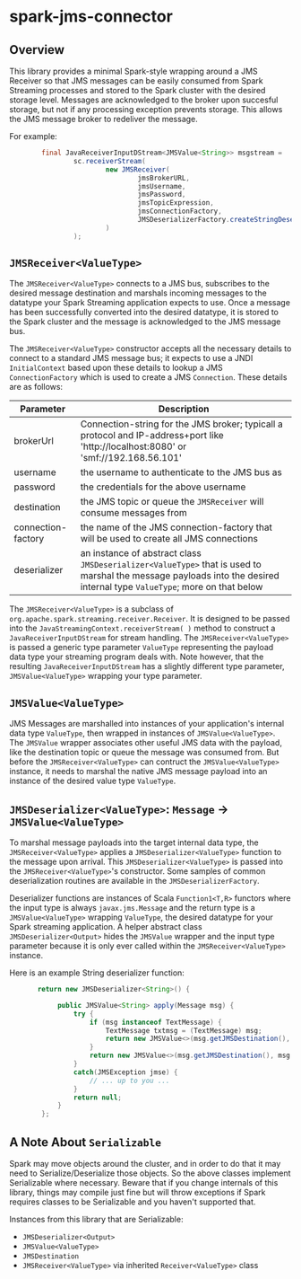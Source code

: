 # spark-jms-connector
## Overview

This library provides a minimal Spark-style wrapping around a JMS Receiver so that JMS messages can be easily consumed from Spark Streaming processes and stored to the Spark cluster with the desired storage level.  Messages are acknowledged to the broker upon succesful storage, but not if any processing exception prevents storage. This allows the JMS message broker to redeliver the message.

For example:
```java
        final JavaReceiverInputDStream<JMSValue<String>> msgstream =
                sc.receiverStream(
                        new JMSReceiver(
                                jmsBrokerURL,
                                jmsUsername,
                                jmsPassword,
                                jmsTopicExpression,
                                jmsConnectionFactory,
                                JMSDeserializerFactory.createStringDeserializer()
                        )
                );
```

## `JMSReceiver<ValueType>`
The `JMSReceiver<ValueType>` connects to a JMS bus, subscribes to the desired message destination and marshals incoming messages to the datatype your Spark Streaming application expects to use. Once a message has been successfully converted into the desired datatype, it is stored to the Spark cluster and the message is acknowledged to the JMS message bus.

The `JMSReceiver<ValueType>` constructor accepts all the necessary details to connect to a standard JMS message bus; it expects to use a JNDI `InitialContext` based upon these details to lookup a JMS `ConnectionFactory` which is used to create a JMS `Connection`. These details are as follows:

| Parameter | Description |
| --- | --- |
| brokerUrl | Connection-string for the JMS broker; typicall a protocol and IP-address+port like 'http://localhost:8080' or 'smf://192.168.56.101' |
| username | the username to authenticate to the JMS bus as |
| password | the credentials for the above username |
| destination | the JMS topic or queue the `JMSReceiver` will consume messages from |
| connection-factory | the name of the JMS connection-factory that will be used to create all JMS connections |
| deserializer | an instance of abstract class `JMSDeserializer<ValueType>` that is used to marshal the message payloads into the desired internal type `ValueType`; more on that below |

The `JMSReceiver<ValueType>` is a subclass of `org.apache.spark.streaming.receiver.Receiver`. It is designed to be passed into the `JavaStreamingContext.receiverStream( )` method to construct a `JavaReceiverInputDStream` for stream handling. The `JMSReceiver<ValueType>` is passed a generic type parameter `ValueType` representing the payload data type your streaming program deals with. Note however, that the resulting `JavaReceiverInputDStream` has a slightly different type parameter, `JMSValue<ValueType>` wrapping your type parameter.

## `JMSValue<ValueType>`
JMS Messages are marshalled into instances of your application's internal data type `ValueType`, then wrapped in instances of `JMSValue<ValueType>`. The `JMSValue` wrapper associates other useful JMS data with the payload, like the destination topic or queue the message was consumed from. But before the `JMSReceiver<ValueType>` can contruct the `JMSValue<ValueType>` instance, it needs to marshal the native JMS message payload into an instance of the desired value type `ValueType`.

## `JMSDeserializer<ValueType>`: `Message` -> `JMSValue<ValueType>`
To marshal message payloads into the target internal data type, the `JMSReceiver<ValueType>` applies a `JMSDeserializer<ValueType>` function to the message upon arrival. This `JMSDeserializer<ValueType>` is passed into the `JMSReceiver<ValueType>`'s constructor. Some samples of common deserialization routines are available in the `JMSDeserializerFactory`. 

Deserializer functions are instances of Scala `Function1<T,R>` functors where the input type is always `javax.jms.Message` and the return type is a `JMSValue<ValueType>` wrapping `ValueType`, the desired datatype for your Spark streaming application. A helper abstract class `JMSDeserializer<Output>` hides the `JMSValue` wrapper and the input type parameter because it is only ever called within the `JMSReceiver<ValueType>` instance.

Here is an example String deserializer function:

```java
       return new JMSDeserializer<String>() {

            public JMSValue<String> apply(Message msg) {
                try {
                    if (msg instanceof TextMessage) {
                        TextMessage txtmsg = (TextMessage) msg;
                        return new JMSValue<>(msg.getJMSDestination(), txtmsg.getText());
                    }
                    return new JMSValue<>(msg.getJMSDestination(), msg.toString());
                }
                catch(JMSException jmse) {
                    // ... up to you ...
                }
                return null;
            }
        };
```

## A Note About `Serializable`
Spark may move objects around the cluster, and in order to do that it may need to Serialize/Deserialize those objects. So the above classes implement Serializable where necessary. Beware that if you change internals of this library, things may compile just fine but will throw exceptions if Spark requires classes to be Serializable and you haven't supported that.

Instances from this library that are Serializable:
- `JMSDeserializer<Output>`
- `JMSValue<ValueType>`
- `JMSDestination`
- `JMSReceiver<ValueType>` via inherited `Receiver<ValueType>` class
